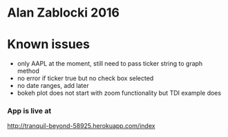 # Alan Zablocki 2016

# Known issues

 * only AAPL at the moment, still need to pass ticker string to graph method
 * no error if ticker true but no check box selected
 * no date ranges, add later
 * bokeh plot does not start with zoom functionality but TDI example does

### App is live at
http://tranquil-beyond-58925.herokuapp.com/index
